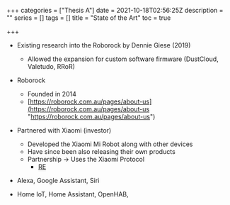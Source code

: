 +++
categories = ["Thesis A"]
date = 2021-10-18T02:56:25Z
description = ""
series = []
tags = []
title = "State of the Art"
toc = true

+++
* Existing research into the Roborock by Dennie Giese (2019)
  * Allowed the expansion for custom software firmware (DustCloud, Valetudo, RRoR)

* Roborock
  * Founded in 2014
  * [https://roborock.com.au/pages/about-us](https://roborock.com.au/pages/about-us "https://roborock.com.au/pages/about-us")
* Partnered with Xiaomi (investor)
  * Developed the Xiaomi Mi Robot along with other devices
  * Have since been also releasing their own products
  * Partnership -> Uses the Xiaomi Protocol
    * [RE](https://github.com/OpenMiHome/mihome-binary-protocol/blob/master/doc/PROTOCOL.md)
* Alexa, Google Assistant, Siri
* Home IoT, Home Assistant, OpenHAB, 